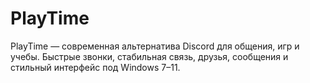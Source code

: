 # PlayTime
PlayTime — современная альтернатива Discord для общения, игр и учебы. Быстрые звонки, стабильная связь, друзья, сообщения и стильный интерфейс под Windows 7–11.
